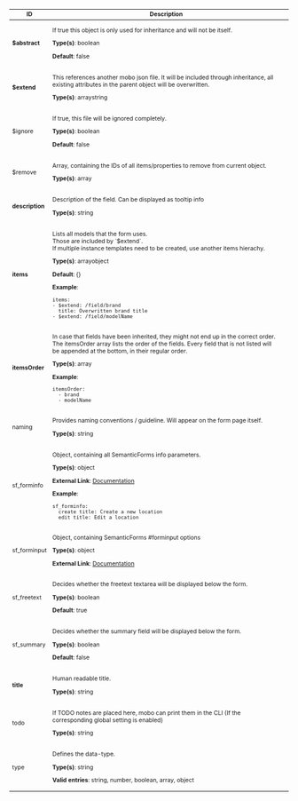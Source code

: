 <table class="schema-table" style="font-size: 0.75em;">
   <thead>
       <tr>
           <th>ID</th>
           <th>Description</th>
           <th></th>
       </tr>
   </thead>
   <tbody>
       <tr>
           <td class="schema-propertyName"><strong>$abstract</strong></td>
           <td class="schema-description"><p class="schema-description">If true this object is only used for inheritance and will not be itself.
</p><p class="schema-default"><strong>Type(s)</strong>: <span class="schema-type schema-type-boolean">boolean</span></p><p class="schema-default"><strong>Default</strong>: false</p></td>
           <td class="schema-specific schema-specific-intermediary" title="intermediary specific"></td>
       </tr>
       <tr>
           <td class="schema-propertyName"><strong>$extend</strong></td>
           <td class="schema-description"><p class="schema-description">This references another mobo json file.
It will be included through inheritance, all existing attributes in the parent object will be overwritten.
</p><p class="schema-default"><strong>Type(s)</strong>: <span class="schema-type schema-type-array">array</span><span class="schema-type schema-type-string">string</span></p></td>
           <td class="schema-specific schema-specific-intermediary" title="intermediary specific"></td>
       </tr>
       <tr>
           <td class="schema-propertyName">$ignore</td>
           <td class="schema-description"><p class="schema-description">If true, this file will be ignored completely.
</p><p class="schema-default"><strong>Type(s)</strong>: <span class="schema-type schema-type-boolean">boolean</span></p><p class="schema-default"><strong>Default</strong>: false</p></td>
           <td class="schema-specific schema-specific-intermediary" title="intermediary specific"></td>
       </tr>
       <tr>
           <td class="schema-propertyName">$remove</td>
           <td class="schema-description"><p class="schema-description">Array, containing the IDs of all items/properties to remove from current object.
</p><p class="schema-default"><strong>Type(s)</strong>: <span class="schema-type schema-type-array">array</span></p></td>
           <td class="schema-specific schema-specific-intermediary" title="intermediary specific"></td>
       </tr>
       <tr>
           <td class="schema-propertyName"><strong>description</strong></td>
           <td class="schema-description"><p class="schema-description">Description of the field. Can be displayed as tooltip info
</p><p class="schema-default"><strong>Type(s)</strong>: <span class="schema-type schema-type-string">string</span></p></td>
           <td class="schema-specific schema-specific-domain" title="domain specific"></td>
       </tr>
       <tr>
           <td class="schema-propertyName"><strong>items</strong></td>
           <td class="schema-description"><p class="schema-description">Lists all models that the form uses.<br>
Those are included by `$extend`.<br>
If multiple instance templates need to be created, use another items hierachy.
</p><p class="schema-default"><strong>Type(s)</strong>: <span class="schema-type schema-type-array">array</span><span class="schema-type schema-type-object">object</span></p><p class="schema-default"><strong>Default</strong>: {}</p><p class="schema-example-header"><strong>Example</strong>:</p><pre class="schema-example"><code>items:
- $extend: /field/brand
  title: Overwritten brand title
- $extend: /field/modelName
</code></pre></td>
           <td class="schema-specific schema-specific-domain" title="domain specific"></td>
       </tr>
       <tr>
           <td class="schema-propertyName"><strong>itemsOrder</strong></td>
           <td class="schema-description"><p class="schema-description">In case that fields have been inherited, they might not end up in the correct order.
The itemsOrder array lists the order of the fields.
Every field that is not listed will be appended at the bottom, in their regular order.
</p><p class="schema-default"><strong>Type(s)</strong>: <span class="schema-type schema-type-array">array</span></p><p class="schema-example-header"><strong>Example</strong>:</p><pre class="schema-example"><code>itemsOrder:
  - brand
  - modelName
</code></pre></td>
           <td class="schema-specific schema-specific-domain" title="domain specific"></td>
       </tr>
       <tr>
           <td class="schema-propertyName">naming</td>
           <td class="schema-description"><p class="schema-description">Provides naming conventions / guideline. Will appear on the form page itself.
</p><p class="schema-default"><strong>Type(s)</strong>: <span class="schema-type schema-type-string">string</span></p></td>
           <td class="schema-specific schema-specific-domain" title="domain specific"></td>
       </tr>
       <tr>
           <td class="schema-propertyName">sf_forminfo</td>
           <td class="schema-description"><p class="schema-description">Object, containing all SemanticForms info parameters.
</p><p class="schema-default"><strong>Type(s)</strong>: <span class="schema-type schema-type-object">object</span></p><p class="schema-link"><strong>External Link</strong>: <a href="https://www.mediawiki.org/wiki/Extension:Semantic_Forms/Defining_forms#.27info.27_tag target="_blank">Documentation</a></p><p class="schema-example-header"><strong>Example</strong>:</p><pre class="schema-example"><code>sf_forminfo:
  create title: Create a new location
  edit title: Edit a location
</code></pre></td>
           <td class="schema-specific schema-specific-platform" title="platform specific"></td>
       </tr>
       <tr>
           <td class="schema-propertyName">sf_forminput</td>
           <td class="schema-description"><p class="schema-description">Object, containing SemanticForms #forminput options
</p><p class="schema-default"><strong>Type(s)</strong>: <span class="schema-type schema-type-object">object</span></p><p class="schema-link"><strong>External Link</strong>: <a href="https://www.mediawiki.org/wiki/Extension:Semantic_Forms/Defining_forms#The_.23forminput_function target="_blank">Documentation</a></p></td>
           <td class="schema-specific schema-specific-platform" title="platform specific"></td>
       </tr>
       <tr>
           <td class="schema-propertyName">sf_freetext</td>
           <td class="schema-description"><p class="schema-description">Decides whether the freetext textarea will be displayed below the form.
</p><p class="schema-default"><strong>Type(s)</strong>: <span class="schema-type schema-type-boolean">boolean</span></p><p class="schema-default"><strong>Default</strong>: true</p></td>
           <td class="schema-specific schema-specific-platform" title="platform specific"></td>
       </tr>
       <tr>
           <td class="schema-propertyName">sf_summary</td>
           <td class="schema-description"><p class="schema-description">Decides whether the summary field will be displayed below the form.
</p><p class="schema-default"><strong>Type(s)</strong>: <span class="schema-type schema-type-boolean">boolean</span></p><p class="schema-default"><strong>Default</strong>: false</p></td>
           <td class="schema-specific schema-specific-platform" title="platform specific"></td>
       </tr>
       <tr>
           <td class="schema-propertyName"><strong>title</strong></td>
           <td class="schema-description"><p class="schema-description">Human readable title.
</p><p class="schema-default"><strong>Type(s)</strong>: <span class="schema-type schema-type-string">string</span></p></td>
           <td class="schema-specific schema-specific-domain" title="domain specific"></td>
       </tr>
       <tr>
           <td class="schema-propertyName">todo</td>
           <td class="schema-description"><p class="schema-description">If TODO notes are placed here, mobo can print them in the CLI (If the corresponding global setting is enabled)
</p><p class="schema-default"><strong>Type(s)</strong>: <span class="schema-type schema-type-string">string</span></p></td>
           <td class="schema-specific schema-specific-domain" title="domain specific"></td>
       </tr>
       <tr>
           <td class="schema-propertyName">type</td>
           <td class="schema-description"><p class="schema-description">Defines the data-type.
</p><p class="schema-default"><strong>Type(s)</strong>: <span class="schema-type schema-type-string">string</span></p><p class="schema-enum"><strong>Valid entries</strong>: string, number, boolean, array, object</p></td>
           <td class="schema-specific schema-specific-domain" title="domain specific"></td>
       </tr>
   </tbody>
</table>
